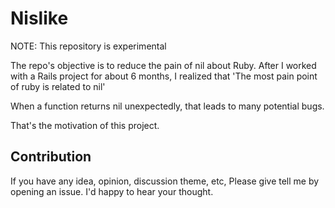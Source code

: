 # Nislike

NOTE: This repository is experimental

The repo's objective is to reduce the pain of nil about Ruby.
After I worked with a Rails project for about 6 months, I realized that 'The most pain point of ruby is related to nil'

When a function returns nil unexpectedly, that leads to many potential bugs.

That's the motivation of this project.

## Contribution

If you have any idea, opinion, discussion theme, etc, Please give tell me by opening an issue.
I'd happy to hear your thought.
